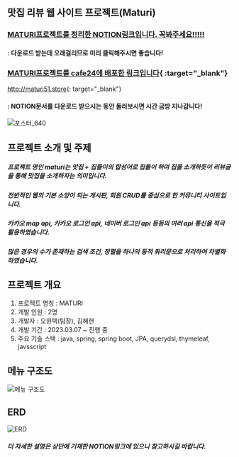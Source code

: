 ## 맛집 리뷰 웹 사이트 프로젝트(Maturi)

### [MATURI프로젝트를 정리한 NOTION링크입니다. 꼭봐주세요!!!!!](https://seed-hollyhock-2ef.notion.site/eb757a88487d426f878d533379d3d559)
#### : 다운로드 받는데 오래걸리므로 미리 클릭해주시면 좋습니다!
### [MATURI프로젝트를 cafe24에 배포한 링크입니다](http://maturi51.store){ :target="_blank"}
<http://maturi51.store>{: target="_blank"}


#### : NOTION문서를 다운로드 받으시는 동안 둘러보시면 시간 금방 지나갑니다!

![포스터_640](https://user-images.githubusercontent.com/86419261/235067246-6271a4c7-7eed-4109-b15e-bf428c0f7128.png)

## 프로젝트 소개 및 주제
##### 프로젝트 명인 maturi는 맛집 + 집들이의 합성어로 집들이 하며 집을 소개하듯이 리뷰글을 통해 맛집을 소개하자는 의미입니다.
##### 전반적인 웹의 기본 소양이 되는 게시판, 회원 CRUD를 중심으로 한 커뮤니티 사이트입니다.
##### 카카오 map api, 카카오 로그인 api, 네이버 로그인 api 등등의 여러 api 통신을 적극 활용하였습니다.
##### 많은 경우의 수가 존재하는 검색 조건, 정렬을 하나의 동적 쿼리문으로 처리하여 차별화하였습니다.

## 프로젝트 개요
1. 프로젝트 명칭 : MATURI
2. 개발 인원 : 2명
3. 개발자 : 오원택(팀장), 김혜현
4. 개발 기간 : 2023.03.07 ~ 진행 중
5. 주요 기술 스택 : java, spring, spring boot, JPA, querydsl, thymeleaf, javsscript

## 메뉴 구조도
![메뉴 구조도](https://user-images.githubusercontent.com/86419261/235066486-540121a8-ff96-4888-b9ef-2968aceec263.png)
## ERD
![ERD](https://user-images.githubusercontent.com/86419261/235066970-79c7c3c0-6870-4a40-93d1-e4e27e303399.png)
##### 더 자세한 설명은 상단에 기재한 NOTION링크에 있으니 참고하시길 바랍니다.
